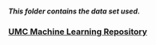 ##### This folder contains the data set used.
### [UMC Machine Learning Repository](https://archive.ics.uci.edu/ml/datasets/Heart+Disease)
